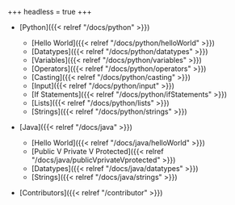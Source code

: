 +++
headless = true
+++

* [Python]({{< relref "/docs/python" >}})
  + [Hello World]({{< relref "/docs/python/helloWorld" >}})
  + [Datatypes]({{< relref "/docs/python/datatypes" >}})
  + [Variables]({{< relref "/docs/python/variables" >}})
  + [Operators]({{< relref "/docs/python/operators" >}})
  + [Casting]({{< relref "/docs/python/casting" >}})
  + [Input]({{< relref "/docs/python/input" >}})
  + [If Statements]({{< relref "/docs/python/ifStatements" >}})
  + [Lists]({{< relref "/docs/python/lists" >}})
  + [Strings]({{< relref "/docs/python/strings" >}})

* [Java]({{< relref "/docs/java" >}})
  + [Hello World]({{< relref "/docs/java/helloWorld" >}})
  + [Public V Private V Protected]({{< relref "/docs/java/publicVprivateVprotected" >}})
  + [Datatypes]({{< relref "/docs/java/datatypes" >}})
  + [Strings]({{< relref "/docs/java/strings" >}})

* [Contributors]({{< relref "/contributor" >}})
